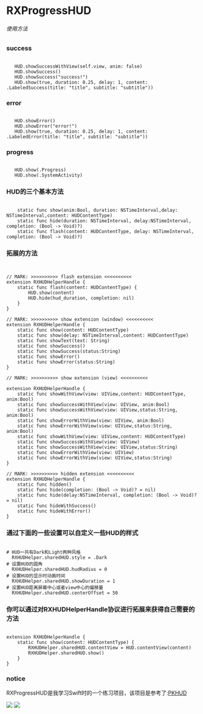 # RXProgressHUD

###### 使用方法

### success
<pre><code>
   HUD.showSuccessWithView(self.view, anim: false)
   HUD.showSuccess()
   HUD.showSuccess("success!")
   HUD.show(true, duration: 0.25, delay: 1, content: .LabeledSuccess(title: "title", subtitle: "subtitle"))
</code></pre>

### error
<pre><code>
   HUD.showError()
   HUD.showError("error!")
   HUD.show(true, duration: 0.25, delay: 1, content: .LabeledError(title: "title", subtitle: "subtitle"))
</code></pre>

### progress
<pre><code>
   HUD.show(.Progress)
   HUD.show(.SystemActivity)
</code></pre>

### HUD的三个基本方法
<pre><code>
    static func show(anim:Bool, duration: NSTimeInterval,delay: NSTimeInterval,content: HUDContentType)
    static func hide(duration: NSTimeInterval, delay:NSTimeInterval, completion: (Bool -> Void)?)
    static func flash(content: HUDContentType, delay: NSTimeInterval, completion: (Bool -> Void)?)
</code></pre>
   
### 拓展的方法
<pre><code>

// MARK: >>>>>>>>>> flash extension <<<<<<<<<<
extension RXHUDHelperHandle {
    static func flash(content: HUDContentType) {
        HUD.show(content)
        HUD.hide(hud_duration, completion: nil)
    }
}

// MARK: >>>>>>>>>> show extension (window) <<<<<<<<<<
extension RXHUDHelperHandle {
    static func show(content: HUDContentType) 
    static func show(delay: NSTimeInterval,content: HUDContentType) 
    static func showText(text: String)
    static func showSuccess()
    static func showSuccess(status:String)
    static func showError()
    static func showError(status:String)
}

// MARK: >>>>>>>>>> show extension (view) <<<<<<<<<<

extension RXHUDHelperHandle {
    static func showWithView(view: UIView,content: HUDContentType, anim:Bool)
    static func showSuccessWithView(view: UIView, anim:Bool)
    static func showSuccessWithView(view: UIView,status:String, anim:Bool)
    static func showErrorWithView(view: UIView, anim:Bool)
    static func showErrorWithView(view: UIView,status:String, anim:Bool)
    static func showWithView(view: UIView,content: HUDContentType)
    static func showSuccessWithView(view: UIView)
    static func showSuccessWithView(view: UIView,status:String)
    static func showErrorWithView(view: UIView)
    static func showErrorWithView(view: UIView,status:String)
}

// MARK: >>>>>>>>>> hidden extension <<<<<<<<<<
extension RXHUDHelperHandle {
    static func hidden() 
    static func hide(completion: (Bool -> Void)? = nil) 
    static func hide(delay:NSTimeInterval, completion: (Bool -> Void)? = nil) 
    static func hideWithSuccess()
    static func hideWithError()
}
</code></pre>

### 通过下面的一些设置可以自定义一些HUD的样式
<pre><code>
# HUD一共有Dark和Light两种风格
  RXHUDHelper.sharedHUD.style = .Dark 
# 设置HUD的圆角
  RXHUDHelper.sharedHUD.hudRadius = 0
# 设置HUD的显示时动画时间
  RXHUDHelper.sharedHUD.showDuration = 1
# 设置HUD距离屏幕中心或者view中心的偏移量
  RXHUDHelper.sharedHUD.centerOffset = 50
</code></pre>


### 你可以通过对RXHUDHelperHandle协议进行拓展来获得自己需要的方法
<pre><code>
extension RXHUDHelperHandle {
    static func show(content: HUDContentType) {
        RXHUDHelper.sharedHUD.contentView = HUD.contentView(content)
        RXHUDHelper.sharedHUD.show()
    }
}
</code></pre>

### notice
RXProgressHUD是我学习Swift时的一个练习项目，该项目是参考了:[PKHUD](https://github.com/pkluz/PKHUD) 


![](https://github.com/NewUnsigned/RXProgressHUD/blob/master/RXProgressHUD/2016-03-21%2013_09_16.gif)
![](https://github.com/NewUnsigned/RXProgressHUD/blob/master/RXProgressHUD/2016-03-21%2013_14_28.gif)

